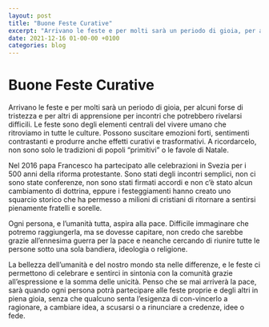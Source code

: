 ```yaml
---
layout: post
title: "Buone Feste Curative"
excerpt: "Arrivano le feste e per molti sarà un periodo di gioia, per alcuni forse di tristezza e per altri di apprensione per incontri che potrebbero rivelarsi difficili. Le feste sono degli elementi centrali del vivere umano che ritroviamo in tutte le culture. Possono suscitare emozioni forti, sentimenti contrastanti..."
date: 2021-12-16 01-00-00 +0100
categories: blog
---
```


# Buone Feste Curative

Arrivano le feste e per molti sarà un periodo di gioia, per alcuni forse di tristezza e per altri di apprensione per incontri che potrebbero rivelarsi difficili. Le feste sono degli elementi centrali del vivere umano che ritroviamo in tutte le culture. Possono suscitare emozioni forti, sentimenti contrastanti e produrre anche effetti curativi e trasformativi. A ricordarcelo, non sono solo le tradizioni di popoli “primitivi” o le favole di Natale.

Nel 2016 papa Francesco ha partecipato alle celebrazioni in Svezia per i 500 anni della riforma protestante. Sono stati degli incontri semplici, non ci sono state conferenze, non sono stati firmati accordi e non c’è stato alcun cambiamento di dottrina, eppure i festeggiamenti hanno creato uno squarcio storico che ha permesso a milioni di cristiani di ritornare a sentirsi pienamente fratelli e sorelle.

Ogni persona, e l’umanità tutta, aspira alla pace. Difficile immaginare che potremo raggiungerla, ma se dovesse capitare, non credo che sarebbe grazie all’ennesima guerra per la pace e neanche cercando di riunire tutte le persone sotto una sola bandiera, ideologia o religione.

La bellezza dell’umanità e del nostro mondo sta nelle differenze, e le feste ci permettono di celebrare e sentirci in sintonia con la comunità grazie all’espressione e la somma delle unicità. Penso che se mai arriverà la pace, sarà quando ogni persona potrà partecipare alle feste proprie e degli altri in piena gioia, senza che qualcuno senta l’esigenza di con-vincerlo a ragionare, a cambiare idea, a scusarsi o a rinunciare a credenze, idee o fede.


